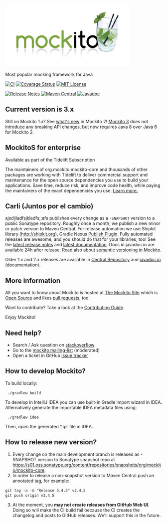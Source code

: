 <a href="https://site.mockito.org">
<img src="https://raw.githubusercontent.com/mockito/mockito/main/src/javadoc/org/mockito/logo.png"
     srcset="https://raw.githubusercontent.com/mockito/mockito/main/src/javadoc/org/mockito/logo@2x.png 2x"
     alt="Mockito" />
</a>

Most popular mocking framework for Java

[![CI](https://github.com/mockito/mockito/workflows/CI/badge.svg)](https://github.com/mockito/mockito/actions?query=workflow%3ACI)
[![Coverage Status](https://img.shields.io/codecov/c/github/mockito/mockito.svg)](https://codecov.io/github/mockito/mockito)
[![MIT License](https://img.shields.io/badge/license-MIT-green.svg)](https://github.com/mockito/mockito/blob/main/LICENSE)

[![Release Notes](https://img.shields.io/badge/release%20notes-3.x-yellow.svg)](https://github.com/mockito/mockito/releases/)
[![Maven Central](https://img.shields.io/maven-central/v/org.mockito/mockito-core.svg)](https://search.maven.org/artifact/org.mockito/mockito-core/)
[![Javadoc](https://www.javadoc.io/badge/org.mockito/mockito-core.svg)](https://www.javadoc.io/doc/org.mockito/mockito-core)


## Current version is 3.x
Still on Mockito 1.x? See [what's new](https://github.com/mockito/mockito/wiki/What%27s-new-in-Mockito-2) in Mockito 2! [Mockito 3](https://github.com/mockito/mockito/releases/tag/v3.0.0) does not introduce any breaking API changes, but now requires Java 8 over Java 6 for Mockito 2.

## MockitoS for enterprise

Available as part of the Tidelift Subscription

The maintainers of org.mockito:mockito-core and thousands of other packages are working with Tidelift to deliver
commercial support and maintenance for the open source dependencies you use to build your applications. Save time,
reduce risk, and improve code health, while paying the maintainers of the exact dependencies you use.
[Learn more.](https://tidelift.com/subscription/pkg/maven-org-mockito-mockito-core?utm_source=maven-org-mockito-mockito-core&utm_medium=referral&utm_campaign=enterprise&utm_term=repo)

## Carli (Juntos por el cambio)

ajsdljladfsjkladfs;;afs publishes every change as a `-SNAPSHOT` version to a public Sonatype repository. Roughly once a month, we
publish a new minor or patch version to Maven Central. For release automation we use Shipkit
library (http://shipkit.org), Gradle Nexus [Publish Plugin](https://github.com/gradle-nexus/publish-plugin).
Fully automated releases are awesome, and you should do that for your libraries, too!
See the [latest release notes](https://github.com/mockito/mockito/releases/)
and [latest documentation](https://javadoc.io/page/org.mockito/mockito-core/latest/org/mockito/Mockito.html). Docs in
javadoc.io are available 24h after release. Read also
about [semantic versioning in Mockito](https://github.com/mockito/mockito/wiki/Semantic-Versioning).

Older 1.x and 2.x releases are available in
[Central Repository](https://search.maven.org/artifact/org.mockito/mockito-core/1.10.19/jar)
and [javadoc.io](https://javadoc.io/doc/org.mockito/mockito-core/1.10.19/org/mockito/Mockito.html) (documentation).

## More information

All you want to know about Mockito is hosted at [The Mockito Site](https://site.mockito.org) which is [Open Source](https://github.com/mockito/mockito.github.io) and likes [pull requests](https://github.com/mockito/mockito.github.io/pulls), too.

Want to contribute? Take a look at the [Contributing Guide](https://github.com/mockito/mockito/blob/main/.github/CONTRIBUTING.md).

Enjoy Mockito!

## Need help?

* Search / Ask question on [stackoverflow](https://stackoverflow.com/questions/tagged/mockito)
* Go to the [mockito mailing-list](https://groups.google.com/group/mockito) (moderated)
* Open a ticket in GitHub [issue tracker](https://github.com/mockito/mockito/issues)

## How to develop Mockito?

To build locally:

     ./gradlew build

To develop in IntelliJ IDEA you can use built-in Gradle import wizard in IDEA. Alternatively generate the importable
IDEA metadata files using:

     ./gradlew idea

Then, _open_ the generated *.ipr file in IDEA.

## How to release new version?

1. Every change on the main development branch is released as -SNAPSHOT version to Sonatype snapshot repo
   at https://s01.oss.sonatype.org/content/repositories/snapshots/org/mockito/mockito-core.
2. In order to release a non-snapshot version to Maven Central push an annotated tag, for example:

```
git tag -a -m "Release 3.4.5" v3.4.5
git push origin v3.4.5
```

3. At the moment, you **may not create releases from GitHub Web UI**. Doing so will make the CI build fail because the
   CI creates the changelog and posts to GitHub releases. We'll support this in the future.

